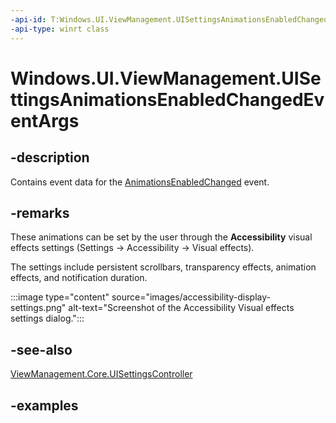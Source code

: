 ```yaml
---
-api-id: T:Windows.UI.ViewManagement.UISettingsAnimationsEnabledChangedEventArgs
-api-type: winrt class
---
```


<!-- Class syntax.
public class UISettingsAnimationsEnabledChangedEventArgs 
-->

# Windows.UI.ViewManagement.UISettingsAnimationsEnabledChangedEventArgs

## -description

Contains event data for the [AnimationsEnabledChanged](uisettings_animationsenabledchanged.md) event.

## -remarks

These animations can be set by the user through the **Accessibility** visual effects settings (Settings -> Accessibility -> Visual effects).

The settings include persistent scrollbars, transparency effects, animation effects, and notification duration.

:::image type="content" source="images/accessibility-display-settings.png" alt-text="Screenshot of the Accessibility Visual effects settings dialog.":::

## -see-also

[ViewManagement.Core.UISettingsController](../windows.ui.viewmanagement.core/uisettingscontroller.md)

## -examples
